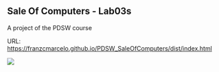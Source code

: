 ## Sale Of Computers - Lab03s
A project of the PDSW course

URL: https://franzcmarcelo.github.io/PDSW_SaleOfComputers/dist/index.html

![](https://repository-images.githubusercontent.com/277472218/cdc81a00-bf30-11ea-84ec-b5382ef8bac0)
